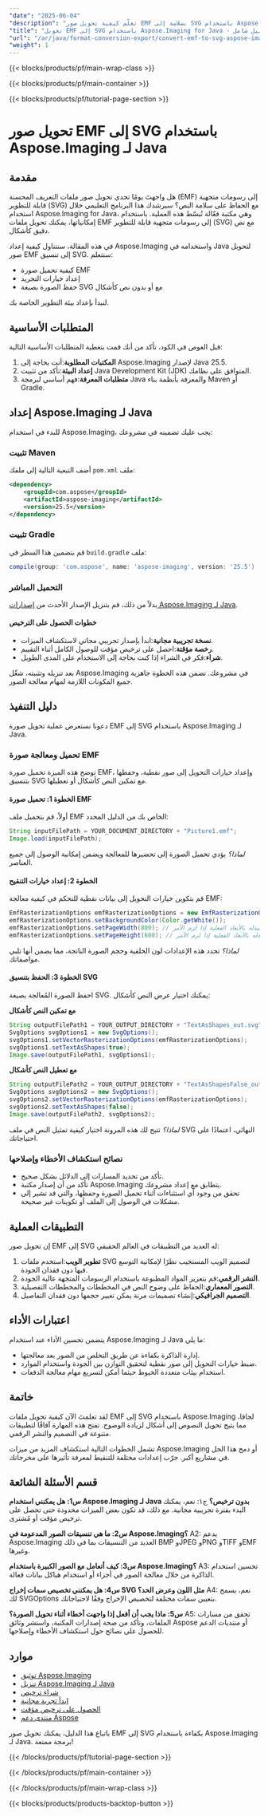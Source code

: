 ```yaml
---
"date": "2025-06-04"
"description": "تعلّم كيفية تحويل صور EMF بسلاسة إلى SVG باستخدام Aspose.Imaging لجافا. حافظ على سلامة النص وحسّن مشاريعك باستخدام رسومات متجهية قابلة للتطوير."
"title": "تحويل EMF إلى SVG باستخدام Aspose.Imaging for Java - دليل شامل"
"url": "/ar/java/format-conversion-export/convert-emf-to-svg-aspose-imaging-java/"
"weight": 1
---
```


{{< blocks/products/pf/main-wrap-class >}}

{{< blocks/products/pf/main-container >}}

{{< blocks/products/pf/tutorial-page-section >}}
# تحويل صور EMF إلى SVG باستخدام Aspose.Imaging لـ Java

## مقدمة

هل واجهتَ يومًا تحدي تحويل صور ملفات التعريف المحسنة (EMF) إلى رسومات متجهية قابلة للتطوير (SVG) مع الحفاظ على سلامة النص؟ سيرشدك هذا البرنامج التعليمي خلال استخدام Aspose.Imaging for Java، وهي مكتبة فعّالة تُبسّط هذه العملية. باستخدام إمكانياتها، يمكنك تحويل ملفات EMF إلى رسومات متجهية قابلة للتطوير (SVG) مع نص دقيق كأشكال. 

في هذه المقالة، سنتناول كيفية إعداد Aspose.Imaging واستخدامه في Java لتحويل صور EMF إلى تنسيق SVG. ستتعلم:

- كيفية تحميل صورة EMF
- إعداد خيارات التجريد
- حفظ الصورة بصيغة SVG مع أو بدون نص كأشكال

لنبدأ بإعداد بيئة التطوير الخاصة بك.

## المتطلبات الأساسية

قبل الغوص في الكود، تأكد من أنك قمت بتغطية المتطلبات الأساسية التالية:

1. **المكتبات المطلوبة**:أنت بحاجة إلى Aspose.Imaging لإصدار Java 25.5.
2. **إعداد البيئة**:تأكد من تثبيت Java Development Kit (JDK) المتوافق على نظامك.
3. **متطلبات المعرفة**:فهم أساسي لبرمجة Java والمعرفة بأنظمة بناء Maven أو Gradle.

## إعداد Aspose.Imaging لـ Java

للبدء في استخدام Aspose.Imaging، يجب عليك تضمينه في مشروعك:

### تثبيت Maven

أضف التبعية التالية إلى ملفك `pom.xml` ملف:
```xml
<dependency>
    <groupId>com.aspose</groupId>
    <artifactId>aspose-imaging</artifactId>
    <version>25.5</version>
</dependency>
```

### تثبيت Gradle

قم بتضمين هذا السطر في `build.gradle` ملف:
```gradle
compile(group: 'com.aspose', name: 'aspose-imaging', version: '25.5')
```

### التحميل المباشر

بدلاً من ذلك، قم بتنزيل الإصدار الأحدث من [إصدارات Aspose.Imaging لـ Java](https://releases.aspose.com/imaging/java/).

#### خطوات الحصول على الترخيص

- **نسخة تجريبية مجانية**:ابدأ بإصدار تجريبي مجاني لاستكشاف الميزات.
- **رخصة مؤقتة**:احصل على ترخيص مؤقت للوصول الكامل أثناء التقييم.
- **شراء**:فكر في الشراء إذا كنت بحاجة إلى الاستخدام على المدى الطويل.

بعد تنزيله وتثبيته، شغّل Aspose.Imaging في مشروعك. تضمن هذه الخطوة جاهزية جميع المكونات اللازمة لمهام معالجة الصور.

## دليل التنفيذ

دعونا نستعرض عملية تحويل صورة EMF إلى SVG باستخدام Aspose.Imaging لـ Java.

### تحميل ومعالجة صورة EMF

توضح هذه الميزة تحميل صورة EMF، وإعداد خيارات التحويل إلى صور نقطية، وحفظها بتنسيق SVG مع تمكين النص كأشكال أو تعطيلها.

#### الخطوة 1: تحميل صورة EMF

أولاً، قم بتحميل ملف EMF الخاص بك من الدليل المحدد:
```java
String inputFilePath = YOUR_DOCUMENT_DIRECTORY + "Picture1.emf";
Image.load(inputFilePath);
```
*لماذا؟* يؤدي تحميل الصورة إلى تحضيرها للمعالجة ويضمن إمكانية الوصول إلى جميع العناصر.

#### الخطوة 2: إعداد خيارات التنقيح

قم بتكوين خيارات التحويل إلى بيانات نقطية للتحكم في كيفية معالجة EMF:
```java
EmfRasterizationOptions emfRasterizationOptions = new EmfRasterizationOptions();
emfRasterizationOptions.setBackgroundColor(Color.getWhite());
emfRasterizationOptions.setPageWidth(800); // مثال على العرض، استبدله بالأبعاد الفعلية إذا لزم الأمر
emfRasterizationOptions.setPageHeight(600); // مثال على الارتفاع، استبدله بالأبعاد الفعلية إذا لزم الأمر
```
*لماذا؟* تحدد هذه الإعدادات لون الخلفية وحجم الصورة الناتجة، مما يضمن أنها تلبي مواصفاتك.

#### الخطوة 3: الحفظ بتنسيق SVG

احفظ الصورة المُعالجة بصيغة SVG. يمكنك اختيار عرض النص كأشكال:

**مع تمكين النص كأشكال**
```java
String outputFilePath1 = YOUR_OUTPUT_DIRECTORY + "TextAsShapes_out.svg";
SvgOptions svgOptions1 = new SvgOptions();
svgOptions1.setVectorRasterizationOptions(emfRasterizationOptions);
svgOptions1.setTextAsShapes(true);
Image.save(outputFilePath1, svgOptions1);
```

**مع تعطيل النص كأشكال**
```java
String outputFilePath2 = YOUR_OUTPUT_DIRECTORY + "TextAsShapesFalse_out.svg";
SvgOptions svgOptions2 = new SvgOptions();
svgOptions2.setVectorRasterizationOptions(emfRasterizationOptions);
svgOptions2.setTextAsShapes(false);
Image.save(outputFilePath2, svgOptions2);
```
*لماذا؟* تتيح لك هذه المرونة اختيار كيفية تمثيل النص في ملف SVG النهائي، اعتمادًا على احتياجاتك.

### نصائح استكشاف الأخطاء وإصلاحها

- تأكد من تحديد المسارات إلى الدلائل بشكل صحيح.
- تأكد من أن إصدار مكتبة Aspose.Imaging يتطابق مع إعداد مشروعك.
- تحقق من وجود أي استثناءات أثناء تحميل الصورة وحفظها، والتي قد تشير إلى مشكلات في الوصول إلى الملف أو تكوينات غير صحيحة.

## التطبيقات العملية

إن تحويل صور EMF إلى SVG له العديد من التطبيقات في العالم الحقيقي:

1. **تطوير الويب**:استخدم ملفات SVG لتصميم الويب المستجيب نظرًا لإمكانية التوسع فيها دون فقدان الجودة.
2. **النشر الرقمي**:قم بتعزيز المواد المطبوعة باستخدام الرسومات المتجهة عالية الجودة.
3. **التصور المعماري**:الحفاظ على وضوح النص في المخططات والمخططات التفصيلية.
4. **التصميم الجرافيكي**:إنشاء تصميمات مرنة يمكن تغيير حجمها دون فقدان التفاصيل.

## اعتبارات الأداء

يتضمن تحسين الأداء عند استخدام Aspose.Imaging لـ Java ما يلي:

- إدارة الذاكرة بكفاءة عن طريق التخلص من الصور بعد معالجتها.
- ضبط خيارات التحويل إلى صور نقطية لتحقيق التوازن بين الجودة واستخدام الموارد.
- استخدام بيئات متعددة الخيوط حيثما أمكن لتسريع مهام معالجة الدفعات.

## خاتمة

لقد تعلمتَ الآن كيفية تحويل ملفات EMF إلى SVG باستخدام Aspose.Imaging لجافا، مما يتيح تحويل النصوص إلى أشكال لزيادة الوضوح. تفتح هذه المهارة آفاقًا لتطبيقات متنوعة في التصميم والنشر الرقمي. 

تشمل الخطوات التالية استكشاف المزيد من ميزات Aspose.Imaging أو دمج هذا الحل في مشاريع أكبر. جرّب إعدادات مختلفة للتنقيط لمعرفة تأثيرها على مخرجاتك.

## قسم الأسئلة الشائعة

**س1: هل يمكنني استخدام Aspose.Imaging لـ Java بدون ترخيص؟**
ج١: نعم، يمكنك البدء بفترة تجريبية مجانية. مع ذلك، قد تكون بعض الميزات محدودة حتى تحصل على ترخيص مؤقت أو مُشترى.

**س2: ما هي تنسيقات الصور المدعومة في Aspose.Imaging؟**
A2: يدعم Aspose.Imaging العديد من التنسيقات بما في ذلك BMP وJPEG وPNG وTIFF وEMF وغيرها.

**س3: كيف أتعامل مع الصور الكبيرة باستخدام Aspose.Imaging؟**
A3: تحسين استخدام الذاكرة من خلال معالجة الصور في أجزاء أو استخدام هياكل بيانات فعالة.

**س4: هل يمكنني تخصيص سمات إخراج SVG مثل اللون وعرض الحد؟**
A4: نعم، يسمح لك SVGOptions بتعيين سمات مختلفة لتخصيص الإخراج وفقًا لاحتياجاتك.

**س5: ماذا يجب أن أفعل إذا واجهت أخطاء أثناء تحويل الصورة؟**
A5: تحقق من مسارات الملفات، وتأكد من صحة إصدارات المكتبة، واستشر وثائق Aspose أو منتديات الدعم للحصول على نصائح حول استكشاف الأخطاء وإصلاحها.

## موارد

- [توثيق Aspose.Imaging](https://reference.aspose.com/imaging/java/)
- [تنزيل Aspose.Imaging لـ Java](https://releases.aspose.com/imaging/java/)
- [شراء ترخيص](https://purchase.aspose.com/buy)
- [ابدأ تجربة مجانية](https://releases.aspose.com/imaging/java/)
- [الحصول على ترخيص مؤقت](https://purchase.aspose.com/temporary-license/)
- [منتدى دعم Aspose](https://forum.aspose.com/c/imaging/10)

باتباع هذا الدليل، يمكنك تحويل صور EMF إلى SVG بكفاءة باستخدام Aspose.Imaging لـ Java. برمجة ممتعة!

{{< /blocks/products/pf/tutorial-page-section >}}

{{< /blocks/products/pf/main-container >}}

{{< /blocks/products/pf/main-wrap-class >}}

{{< blocks/products/products-backtop-button >}}